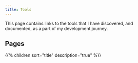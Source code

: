 ```yaml
---
title: Tools
---
```


This page contains links to the tools that I have discovered, and documented, as a part of my development journey.
<!--more-->

## Pages

{{% children sort="title" description="true" %}}